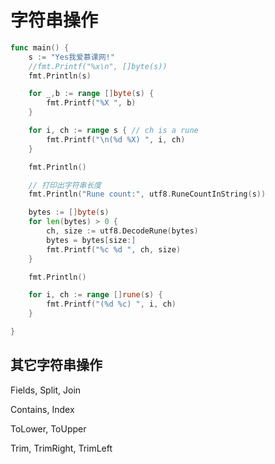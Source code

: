 # 字符串操作

```go
func main() {
	s := "Yes我爱慕课网!"
	//fmt.Printf("%x\n", []byte(s))
	fmt.Println(s)

	for _,b := range []byte(s) {
		fmt.Printf("%X ", b)
	}

	for i, ch := range s { // ch is a rune
		fmt.Printf("\n(%d %X) ", i, ch)
	}

	fmt.Println()

	// 打印出字符串长度
	fmt.Println("Rune count:", utf8.RuneCountInString(s))

	bytes := []byte(s)
	for len(bytes) > 0 {
		ch, size := utf8.DecodeRune(bytes)
		bytes = bytes[size:]
		fmt.Printf("%c %d ", ch, size)
	}

	fmt.Println()

	for i, ch := range []rune(s) {
		fmt.Printf("(%d %c) ", i, ch)
	}

}
```

## 其它字符串操作

Fields, Split, Join

Contains, Index

ToLower, ToUpper

Trim, TrimRight, TrimLeft